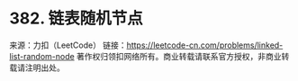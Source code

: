 # 382. 链表随机节点

来源：力扣（LeetCode）
链接：https://leetcode-cn.com/problems/linked-list-random-node
著作权归领扣网络所有。商业转载请联系官方授权，非商业转载请注明出处。
